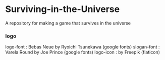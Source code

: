 # Surviving-in-the-Universe
A repository for making a game that survives in the universe

### logo
logo-font : Bebas Neue by Ryoichi Tsunekawa (google fonts)
slogan-font : Varela Round by Joe Prince (google fonts)
logo-icon : by Freepik (flaticon)

